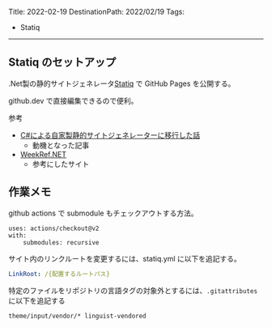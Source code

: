 Title: 2022-02-19
DestinationPath: 2022/02/19
Tags:
  - Statiq
---
## Statiq のセットアップ

.Net製の静的サイトジェネレータ[Statiq](https://www.statiq.dev/) で GitHub Pages を公開する。

github.dev で直接編集できるので便利。

参考
* [C#による自家製静的サイトジェネレーターに移行した話](https://neue.cc/2021/11/21.html)
  * 動機となった記事
* [WeekRef.NET](https://weekref.net/)
  * 参考にしたサイト

## 作業メモ

github actions で submodule もチェックアウトする方法。

```
uses: actions/checkout@v2
with:
    submodules: recursive
```

サイト内のリンクルートを変更するには、statiq.yml に以下を追記する。

```statiq.yml
LinkRoot: /{配置するルートパス}
```

特定のファイルをリポジトリの言語タグの対象外とするには、`.gitattributes` に以下を追記する

```.gitattributes
theme/input/vendor/* linguist-vendored
```